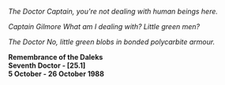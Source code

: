 _The Doctor_ _Captain, you're not dealing with human beings here._

_Captain Gilmore_ _What am I dealing with? Little green men?_

_The Doctor_ _No, little green blobs in bonded polycarbite armour._

**Remembrance of the Daleks  
Seventh Doctor - [25.1]  
5 October - 26 October 1988**